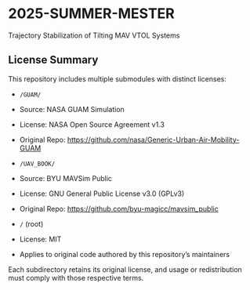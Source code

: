 # 2025-SUMMER-MESTER
Trajectory Stabilization of Tilting MAV VTOL Systems


##  License Summary

This repository includes multiple submodules with distinct licenses:

-  `/GUAM/`  
  - Source: NASA GUAM Simulation  
  - License: NASA Open Source Agreement v1.3  
  - Original Repo: https://github.com/nasa/Generic-Urban-Air-Mobility-GUAM

-  `/UAV_BOOK/`  
  - Source: BYU MAVSim Public  
  - License: GNU General Public License v3.0 (GPLv3)  
  - Original Repo: https://github.com/byu-magicc/mavsim_public

-  `/` (root)  
  - License: MIT  
  - Applies to original code authored by this repository’s maintainers

Each subdirectory retains its original license, and usage or redistribution must comply with those respective terms.

